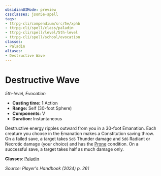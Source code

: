 ```yaml
---
obsidianUIMode: preview
cssclasses: json5e-spell
tags:
- ttrpg-cli/compendium/src/5e/xphb
- ttrpg-cli/spell/class/paladin
- ttrpg-cli/spell/level/5th-level
- ttrpg-cli/spell/school/evocation
classes:
- Paladin
aliases:
- Destructive Wave
---
```

# Destructive Wave
*5th-level, Evocation*  


- **Casting time:** 1 Action
- **Range:** Self (30-foot Sphere)
- **Components:** V
- **Duration:** Instantaneous

Destructive energy ripples outward from you in a 30-foot Emanation. Each creature you choose in the Emanation makes a Constitution saving throw. On a failed save, a target takes `5d6` Thunder damage and `5d6` Radiant or Necrotic damage (your choice) and has the [Prone](Інструменти%20ДМ/CLI/rules/conditions.md#Prone) condition. On a successful save, a target takes half as much damage only.

**Classes**: [Paladin](Інструменти%20ДМ/CLI/lists/list-spells-classes-paladin.md)

*Source: Player's Handbook (2024) p. 261*